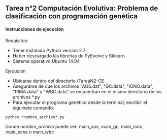 ## Tarea n°2 Computación Evolutiva: Problema de clasificación con programación genética

#### Instrucciones de ejecución

Requisitos:

- Tener instalado Python versión 2.7
- Haber descargado las librerias de PyEvolve y Sklearn
- Sistema operativo Ubuntu 14.04

Ejecución

- Ubicarse dentro del directorio /TareaN2-CE
- Asegurarse de que los archivos "AUS.dat", "GC.data", "IONO.data", "PIMA.data" y "WBC.data" se encuentran en el mismo directorio de los archivos *.py
- Para ejecutar el programa genético desde la terminal, escribir el siguinete comando:
```
python *nombre_archivo*.py
```
Donde *nombre_archivo* puede ser: main_aus, main_gc, main_iono, main_pima o main_wbc
